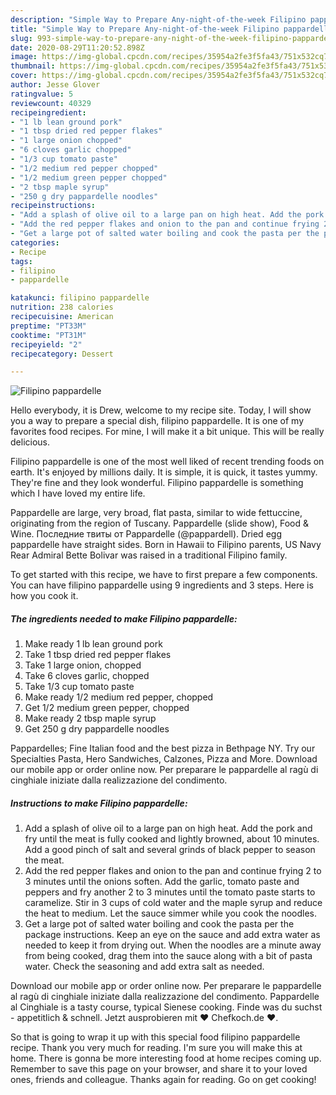 ```yaml
---
description: "Simple Way to Prepare Any-night-of-the-week Filipino pappardelle"
title: "Simple Way to Prepare Any-night-of-the-week Filipino pappardelle"
slug: 993-simple-way-to-prepare-any-night-of-the-week-filipino-pappardelle
date: 2020-08-29T11:20:52.898Z
image: https://img-global.cpcdn.com/recipes/35954a2fe3f5fa43/751x532cq70/filipino-pappardelle-recipe-main-photo.jpg
thumbnail: https://img-global.cpcdn.com/recipes/35954a2fe3f5fa43/751x532cq70/filipino-pappardelle-recipe-main-photo.jpg
cover: https://img-global.cpcdn.com/recipes/35954a2fe3f5fa43/751x532cq70/filipino-pappardelle-recipe-main-photo.jpg
author: Jesse Glover
ratingvalue: 5
reviewcount: 40329
recipeingredient:
- "1 lb lean ground pork"
- "1 tbsp dried red pepper flakes"
- "1 large onion chopped"
- "6 cloves garlic chopped"
- "1/3 cup tomato paste"
- "1/2 medium red pepper chopped"
- "1/2 medium green pepper chopped"
- "2 tbsp maple syrup"
- "250 g dry pappardelle noodles"
recipeinstructions:
- "Add a splash of olive oil to a large pan on high heat. Add the pork and fry until the meat is fully cooked and lightly browned, about 10 minutes. Add a good pinch of salt and several grinds of black pepper to season the meat."
- "Add the red pepper flakes and onion to the pan and continue frying 2 to 3 minutes until the onions soften. Add the garlic, tomato paste and peppers and fry another 2 to 3 minutes until the tomato paste starts to caramelize. Stir in 3 cups of cold water and the maple syrup and reduce the heat to medium. Let the sauce simmer while you cook the noodles."
- "Get a large pot of salted water boiling and cook the pasta per the package instructions. Keep an eye on the sauce and add extra water as needed to keep it from drying out. When the noodles are a minute away from being cooked, drag them into the sauce along with a bit of pasta water. Check the seasoning and add extra salt as needed."
categories:
- Recipe
tags:
- filipino
- pappardelle

katakunci: filipino pappardelle 
nutrition: 238 calories
recipecuisine: American
preptime: "PT33M"
cooktime: "PT31M"
recipeyield: "2"
recipecategory: Dessert

---
```



![Filipino pappardelle](https://img-global.cpcdn.com/recipes/35954a2fe3f5fa43/751x532cq70/filipino-pappardelle-recipe-main-photo.jpg)

Hello everybody, it is Drew, welcome to my recipe site. Today, I will show you a way to prepare a special dish, filipino pappardelle. It is one of my favorites food recipes. For mine, I will make it a bit unique. This will be really delicious.

Filipino pappardelle is one of the most well liked of recent trending foods on earth. It's enjoyed by millions daily. It is simple, it is quick, it tastes yummy. They're fine and they look wonderful. Filipino pappardelle is something which I have loved my entire life.

Pappardelle are large, very broad, flat pasta, similar to wide fettuccine, originating from the region of Tuscany. Pappardelle (slide show), Food &amp; Wine. Последние твиты от Pappardelle (@pappardell). Dried egg pappardelle have straight sides. Born in Hawaii to Filipino parents, US Navy Rear Admiral Bette Bolivar was raised in a traditional Filipino family.


To get started with this recipe, we have to first prepare a few components. You can have filipino pappardelle using 9 ingredients and 3 steps. Here is how you cook it.

<!--inarticleads1-->

##### The ingredients needed to make Filipino pappardelle:

1. Make ready 1 lb lean ground pork
1. Take 1 tbsp dried red pepper flakes
1. Take 1 large onion, chopped
1. Take 6 cloves garlic, chopped
1. Take 1/3 cup tomato paste
1. Make ready 1/2 medium red pepper, chopped
1. Get 1/2 medium green pepper, chopped
1. Make ready 2 tbsp maple syrup
1. Get 250 g dry pappardelle noodles


Pappardelles; Fine Italian food and the best pizza in Bethpage NY. Try our Specialties Pasta, Hero Sandwiches, Calzones, Pizza and More. Download our mobile app or order online now. Per preparare le pappardelle al ragù di cinghiale iniziate dalla realizzazione del condimento. 

<!--inarticleads2-->

##### Instructions to make Filipino pappardelle:

1. Add a splash of olive oil to a large pan on high heat. Add the pork and fry until the meat is fully cooked and lightly browned, about 10 minutes. Add a good pinch of salt and several grinds of black pepper to season the meat.
1. Add the red pepper flakes and onion to the pan and continue frying 2 to 3 minutes until the onions soften. Add the garlic, tomato paste and peppers and fry another 2 to 3 minutes until the tomato paste starts to caramelize. Stir in 3 cups of cold water and the maple syrup and reduce the heat to medium. Let the sauce simmer while you cook the noodles.
1. Get a large pot of salted water boiling and cook the pasta per the package instructions. Keep an eye on the sauce and add extra water as needed to keep it from drying out. When the noodles are a minute away from being cooked, drag them into the sauce along with a bit of pasta water. Check the seasoning and add extra salt as needed.


Download our mobile app or order online now. Per preparare le pappardelle al ragù di cinghiale iniziate dalla realizzazione del condimento. Pappardelle al Cinghiale is a tasty course, typical Sienese cooking. Finde was du suchst - appetitlich &amp; schnell. Jetzt ausprobieren mit ♥ Chefkoch.de ♥. 

So that is going to wrap it up with this special food filipino pappardelle recipe. Thank you very much for reading. I'm sure you will make this at home. There is gonna be more interesting food at home recipes coming up. Remember to save this page on your browser, and share it to your loved ones, friends and colleague. Thanks again for reading. Go on get cooking!

